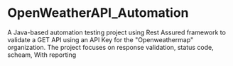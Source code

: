 # OpenWeatherAPI_Automation
 A Java-based automation testing project using Rest Assured framework to validate a GET API using an API Key for the "Openweathermap" organization. The project focuses on response validation, status code, scheam, With reporting 
